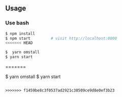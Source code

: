 
## Usage

### Use bash

```bash
$ npm install
$ npm start         # visit http://localhost:8000
<<<<<<< HEAD
```
```bash
$  yarn omstall
$ yarn start
```
=======

$  yarn omstall
$ yarn start
```

>>>>>>> f1459be8c3f0537ad2921c38509ce9d8e0ef3b23
